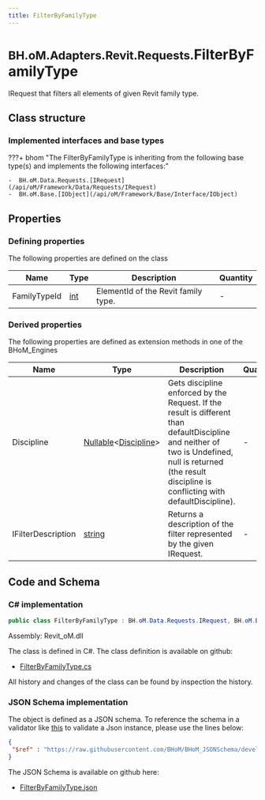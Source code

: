 ```yaml
---
title: FilterByFamilyType
---
```


# <small>BH.oM.Adapters.Revit.Requests.</small>**FilterByFamilyType**

IRequest that filters all elements of given Revit family type.

## Class structure

### Implemented interfaces and base types

???+ bhom "The FilterByFamilyType is inheriting from the following base type(s) and implements the following interfaces:"

    -  BH.oM.Data.Requests.[IRequest](/api/oM/Framework/Data/Requests/IRequest)
    -  BH.oM.Base.[IObject](/api/oM/Framework/Base/Interface/IObject)


## Properties



### Defining properties

The following properties are defined on the class

| Name             | Type             | Description      | Quantity         |
|------------------|------------------|------------------|------------------|
| FamilyTypeId | [int](https://learn.microsoft.com/en-us/dotnet/api/System.Int32?view=netstandard-2.0) | ElementId of the Revit family type. | - |


### Derived properties

The following properties are defined as extension methods in one of the BHoM_Engines

| Name             | Type             | Description      | Quantity         | Engine           |
|------------------|------------------|------------------|------------------|------------------|
| Discipline | [Nullable](https://learn.microsoft.com/en-us/dotnet/api/System.Nullable-1?view=netstandard-2.0)&lt;[Discipline](/api/oM/Adapter/Adapters/Revit/Enums/Discipline)&gt; | Gets discipline enforced by the Request. If the result is different than defaultDiscipline and neither of two is Undefined, null is returned (the result discipline is conflicting with defaultDiscipline). | - | Revit_Engine |
| IFilterDescription | [string](https://learn.microsoft.com/en-us/dotnet/api/System.String?view=netstandard-2.0) | Returns a description of the filter represented by the given IRequest. | - | Revit_Engine |


## Code and Schema

### C# implementation

``` C# title="C#"
public class FilterByFamilyType : BH.oM.Data.Requests.IRequest, BH.oM.Base.IObject
```

Assembly: Revit_oM.dll

The class is defined in C#. The class definition is available on github:

- [FilterByFamilyType.cs](https://github.com/BHoM/Revit_Toolkit/blob/develop/Revit_oM/Requests\FilterByFamilyType.cs)

All history and changes of the class can be found by inspection the history.
### JSON Schema implementation

The object is defined as a JSON schema. To reference the schema in a validator like [this](https://www.jsonschemavalidator.net/) to validate a Json instance, please use the lines below:

``` json title="JSON Schema"
{
 "$ref" : "https://raw.githubusercontent.com/BHoM/BHoM_JSONSchema/develop/Revit_oM/Requests/FilterByFamilyType.json"
}
```

The JSON Schema is available on github here:

- [FilterByFamilyType.json](https://github.com/BHoM/BHoM_JSONSchema/blob/develop/Revit_oM/Requests/FilterByFamilyType.json)
